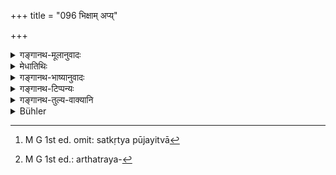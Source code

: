 +++
title = "096 भिक्षाम् अप्य्"

+++

<details><summary>गङ्गानथ-मूलानुवादः</summary>

In accordance with scriptural injunctions, one should make over to the Brāhmaṇa knowing the true meaning of the Veda even alms and a water-put, after having honoured him.—(90)
</details>

<details><summary>मेधातिथिः</summary>

अथ विधिवद् इत्य् उक्तम्, सो ऽयं विधिर् उच्यते । अप्रकृतस्योदपात्रस्य श्रवणं सर्वदा नृणाम्, न भिक्षादानस्यैवेति दर्शयितुम् । **सत्कृत्य** पूजयित्वा । विधिः पूर्वो यस्य दानस्य तद् **विधिपूर्वकम्** । पूर्वशब्दः कारणवचनः । शास्त्रनिमित्तकम् एतद् इत्य् अर्थः । इतिकर्तव्यता वा **विधिः**, सा पूर्वं कर्तव्या । उक्तं च पूर्वं भिक्षादानम्, ददाति **सत्कृत्य** पूजयित्वा[^१७७] । वेदस्य तत्त्वार्थः पारमार्थिको निःसंशयो ऽर्थस् तं वेत्ति, तस्मै **ब्राह्मणायोपपादयेद्** दद्यात् । **ब्राह्मणायेति** जातिनियमः । **विदुष** इति गुणनियमः । तेन यत् किंचिद् दातव्यं तद् ब्राह्मणाय, तस्मै च वेदार्थविदे पूजापूर्वकम् इत्य् अर्थत्रयविधानं[^१७८] सर्वं ददात्य् अर्थोद्देशेन, पौरुषेयत्वान् नानाकारार्थविधानम् ॥ ३.८६ ॥


[^१७८]:
     M G 1st ed.: arthatraya-


[^१७७]:
     M G 1st ed. omit: satkṛtya pūjayitvā

_प्राप्ते दाने दोषः ।_
</details>

<details><summary>गङ्गानथ-भाष्यानुवादः</summary>

It has been said above that the alms is to be given ‘in the proper form;’ and this form is now described.

The mention of the ‘water-pot,’ which has not been referred to in this context before, is meant to indicate that in all cases one need not always give *alms* only.

‘*Having honoured*,’—after having worshipped.

‘*Vidhipūrvakam*,’—‘*in accordance with scriptural injun*
*ctions*’—means ‘that which has scriptural injunctions for its
precedent;’ the term ‘precedent’ meaning *reason*; the compound therefore means that what is here stated is on the basis of scriptural injunctions.

Or, the term ‘*vidhi*’ may stand for *method*; the sense being that the right, method should be adopted first; the method being that ‘he should be honoured,’ as already mentioned.

‘*The true meaning of the Veda*’—the real, the undoubted, sense of the Veda; he who knows this meaning—to such a Brāhmaṇa one should ‘make over’ the things.

The term ‘*to the Brāhmaṇa*’ restricts the gift to the particular caste; and the term ‘*knowing*, &c.’ restricts it to persons possessing a certain qualification.

Hence, in connection with the act of giving, three things are enjoined here—

1.  ‘whatever is to be given should be given to the Brāhmaṇa,’ 2.  ‘to a Brāhmaṇa who knows the meaning of the Veda,’ 3.  and ‘only after having honoured him,’

And this multiplicity of injunctions (in a single verse) (though inadmissible in a Vedic text) may be admissible in the work of a human author.

The next, verse proceeds to point out the danger in connection with the act of ‘giving’ enjoined above.—(96).
</details>

<details><summary>गङ्गानथ-टिप्पन्यः</summary>

‘*Satkṛtya*’—‘Having honoured’ (the Brāhmaṇa) (Medhātithi and Govindarāja);—‘having garnished’ (the food) (Kullūka and Rāghávānanda).

This is quoted, without comment, in *Vīramitrodaya* (Āhnika, p. 434).
</details>

<details><summary>गङ्गानथ-तुल्य-वाक्यानि</summary>

*Vaśiṣṭha* (11.12).—‘It is Vaiśvānara that enters the household as a
Brāhmaṇa-guest; hence they offer him water and food; thereby attaining calm and peace extending over one year.’

*Yājñavalkya* (1.108).—‘Food should be given, with due honour, to the
Recluse who is strict in his vows.’

*Āpastamba-Dharmasūtra* (2.9.8.).—‘All gifts are preceded by water.’

*Bṛhaspati* (Vīramitrodaya-Āhnika, p. 434).—‘By the offer of welcome to
the guest, Agni is pleased; by the offer of food, Indra; by washing his feet, the Pitṛs; and by feeding him, Prajāpati.’

*Śātātapa* (Do., p. 435).—‘The alms offered should be either *Bhikṣā*
(*i.e*., enough for one meal), or *Puṣkala* (enough for four meals); or
*Hantakāra* (enough for sixteen meals); if none of these is possible
then only a pot of water.’

*Gautama* (5.19).—‘If food is offered after having made the guest
pronounce the syllable *svasti*,—it is excellent.’
</details>

<details><summary>Bühler</summary>

096	Let him give, in accordance with the rule, to a Brahmana who knows the true meaning of the Veda, even (a small portion of food as) alms, or a pot full of water, having garnished (the food with seasoning, or the pot with flowers and fruit).
</details>
